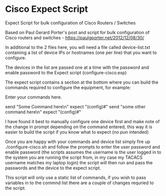 # Cisco Expect Script
Expect Script for bulk configuration of Cisco Routers / Switches

Based on Paul Gerard Porter's post and script for bulk configuration of Cisco routers and switches - https://paulgporter.net/2012/12/08/30/

In additional to the 2 files here, you will need a file called device-list.txt containing a list of device IPs or hostnames (one per line) that you want to configure.

The devices in the list are passed one at a time with the password and enable password to the Expect script (configure-cisco.exp)

The expect script contains a section at the bottom where you can build the commands required to configure the equipment, for example:

Enter your commands here.

send "Some Command here\n"
expect "(config)#"
send "some other command here\n"
expect "(config)#"

I have found it best to manually configure one device first and make note of the change in prompt depending on the command entered, this way it is easier to build the script if you know what to expect (no pun intended)

Once you are happy with your commands and device list simply fire up ./configure-cisco.sh and follow the prompts to enter the user password and enable password (the scripts assumes the username is the user logged in to the system you are running the script from, in my case my TACACS username matches my laptop login) the script will then run and pass the passwords and the device to the expect script.

This script will only use a static list of commands, if you wish to pass variables in to the commnd list there are a couple of changes requried to the script. 
